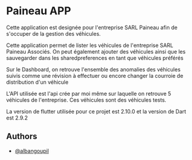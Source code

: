
# Paineau APP
Cette application est designée pour l'entreprise SARL Paineau afin de s'occuper de la gestion des véhicules.

Cette application permet de lister les véhicules de l'entreprise SARL Paineau Associés.
On peut également ajouter des véhicules ainsi que les sauvegarder dans les sharedpreferences en tant que véhicules préférés

Sur le Dashboard, on retrouve l'ensemble des anomalies des véhicules suivis comme une révision à effectuer ou encore changer la courroie de distribution d'un véhicule

L'API utilisée est l'api crée par moi même sur laquelle on retrouve 5 véhicules de l'entreprise. Ces véhicules sont des véhicules tests.

La version de flutter utilisée pour ce projet est 2.10.0 et la version de Dart est 2.9.2 


## Authors

- [@albangoupil](https://www.github.com/LAMONSTRUOSITE)
